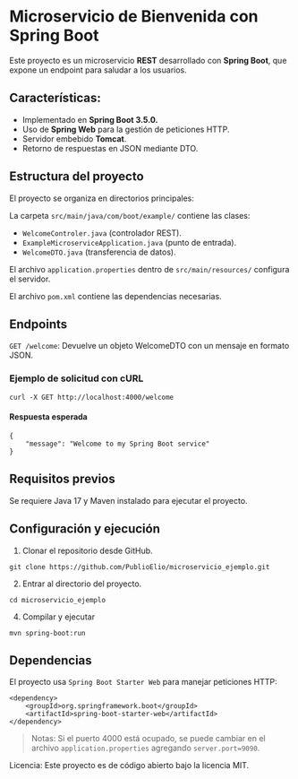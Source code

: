 # Microservicio de Bienvenida con Spring Boot
Este proyecto es un microservicio **REST** desarrollado con **Spring Boot**, que expone un endpoint para saludar a los usuarios.

## Características:

- Implementado en **Spring Boot 3.5.0.**
- Uso de **Spring Web** para la gestión de peticiones HTTP.
- Servidor embebido **Tomcat**.
- Retorno de respuestas en JSON mediante DTO.

## Estructura del proyecto

El proyecto se organiza en directorios principales:

La carpeta `src/main/java/com/boot/example/` contiene las clases:
- `WelcomeControler.java` (controlador REST).
- `ExampleMicroserviceApplication.java` (punto de entrada).
- `WelcomeDTO.java` (transferencia de datos).

El archivo `application.properties` dentro de `src/main/resources/` configura el servidor.

El archivo `pom.xml` contiene las dependencias necesarias.

## Endpoints

`GET /welcome`: Devuelve un objeto WelcomeDTO con un mensaje en formato JSON.

### Ejemplo de solicitud con cURL

```
curl -X GET http://localhost:4000/welcome
```

#### Respuesta esperada

```
{
    "message": "Welcome to my Spring Boot service"
}
```

## Requisitos previos

Se requiere Java 17 y Maven instalado para ejecutar el proyecto.

## Configuración y ejecución

1. Clonar el repositorio desde GitHub.

```
git clone https://github.com/PublioElio/microservicio_ejemplo.git
```

2. Entrar al directorio del proyecto.

```
cd microservicio_ejemplo
```

4. Compilar y ejecutar

```
mvn spring-boot:run
```

## Dependencias
El proyecto usa `Spring Boot Starter Web` para manejar peticiones HTTP:

```
<dependency>
    <groupId>org.springframework.boot</groupId>
    <artifactId>spring-boot-starter-web</artifactId>
</dependency>
```

>Notas: Si el puerto 4000 está ocupado, se puede cambiar en el archivo `application.properties` agregando `server.port=9090`.

Licencia: Este proyecto es de código abierto bajo la licencia MIT.
